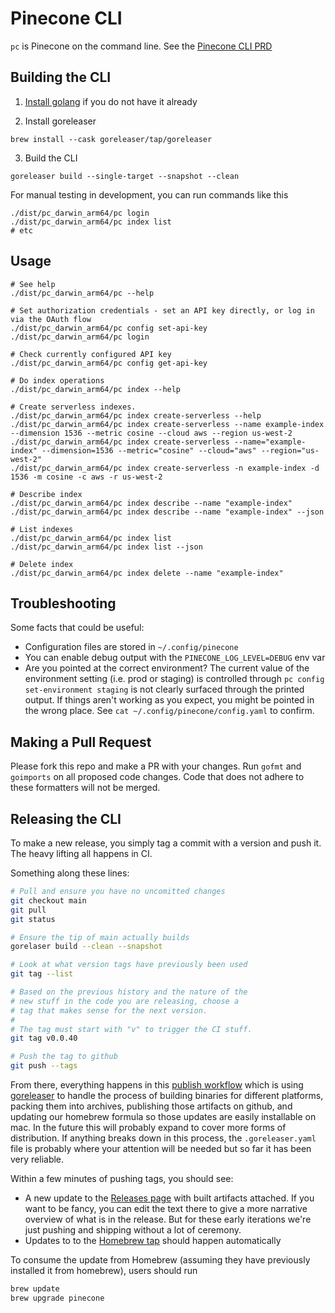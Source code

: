 # Pinecone CLI

`pc` is Pinecone on the command line. See the [Pinecone CLI PRD](https://www.notion.so/PRD-Pinecone-CLI-59fda5da83bc4e3a8593b74056914cd1?pm=c)

## Building the CLI

1. [Install golang](https://go.dev/doc/install) if you do not have it already

2. Install goreleaser

```
brew install --cask goreleaser/tap/goreleaser
```

3. Build the CLI

```
goreleaser build --single-target --snapshot --clean
```

For manual testing in development, you can run commands like this

```shell
./dist/pc_darwin_arm64/pc login
./dist/pc_darwin_arm64/pc index list
# etc
```

## Usage

```shell
# See help
./dist/pc_darwin_arm64/pc --help

# Set authorization credentials - set an API key directly, or log in via the OAuth flow
./dist/pc_darwin_arm64/pc config set-api-key
./dist/pc_darwin_arm64/pc login

# Check currently configured API key
./dist/pc_darwin_arm64/pc config get-api-key

# Do index operations
./dist/pc_darwin_arm64/pc index --help

# Create serverless indexes.
./dist/pc_darwin_arm64/pc index create-serverless --help
./dist/pc_darwin_arm64/pc index create-serverless --name example-index --dimension 1536 --metric cosine --cloud aws --region us-west-2
./dist/pc_darwin_arm64/pc index create-serverless --name="example-index" --dimension=1536 --metric="cosine" --cloud="aws" --region="us-west-2"
./dist/pc_darwin_arm64/pc index create-serverless -n example-index -d 1536 -m cosine -c aws -r us-west-2

# Describe index
./dist/pc_darwin_arm64/pc index describe --name "example-index"
./dist/pc_darwin_arm64/pc index describe --name "example-index" --json

# List indexes
./dist/pc_darwin_arm64/pc index list
./dist/pc_darwin_arm64/pc index list --json

# Delete index
./dist/pc_darwin_arm64/pc index delete --name "example-index"
```

## Troubleshooting

Some facts that could be useful:

- Configuration files are stored in `~/.config/pinecone`
- You can enable debug output with the `PINECONE_LOG_LEVEL=DEBUG` env var
- Are you pointed at the correct environment? The current value of the environment setting (i.e. prod or staging) is controlled through `pc config set-environment staging` is not clearly surfaced through the printed output. If things aren't working as you expect, you might be pointed in the wrong place. See `cat ~/.config/pinecone/config.yaml` to confirm.

## Making a Pull Request

Please fork this repo and make a PR with your changes. Run `gofmt` and `goimports` on all proposed
code changes. Code that does not adhere to these formatters will not be merged.

## Releasing the CLI

To make a new release, you simply tag a commit with a version and push it. The heavy lifting all happens in CI.

Something along these lines:

```sh
# Pull and ensure you have no uncomitted changes
git checkout main
git pull
git status

# Ensure the tip of main actually builds
gorelaser build --clean --snapshot

# Look at what version tags have previously been used
git tag --list

# Based on the previous history and the nature of the
# new stuff in the code you are releasing, choose a
# tag that makes sense for the next version.
#
# The tag must start with "v" to trigger the CI stuff.
git tag v0.0.40

# Push the tag to github
git push --tags
```

From there, everything happens in this [publish workflow](https://github.com/pinecone-io/cli/actions/workflows/publish.yaml) which is using [goreleaser](https://goreleaser.com/) to handle the process of building binaries for different platforms, packing them into archives, publishing those artifacts on github, and updating our homebrew formula so those updates are easily installable on mac. In the future this will probably expand to cover more forms of distribution. If anything breaks down in this process, the `.goreleaser.yaml` file is probably where your attention will be needed but so far it has been very reliable.

Within a few minutes of pushing tags, you should see:

- A new update to the [Releases page](https://github.com/pinecone-io/cli/releases) with built artifacts attached. If you want to be fancy, you can edit the text there to give a more narrative overview of what is in the release. But for these early iterations we're just pushing and shipping without a lot of ceremony.
- Updates to to the [Homebrew tap](https://github.com/pinecone-io/homebrew-tap) should happen automatically

To consume the update from Homebrew (assuming they have previously installed it from homebrew), users should run

```sh
brew update
brew upgrade pinecone
```
